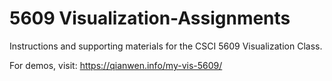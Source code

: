 # 5609 Visualization-Assignments

Instructions and supporting materials for the CSCI 5609 Visualization Class.

For demos, visit: https://qianwen.info/my-vis-5609/
